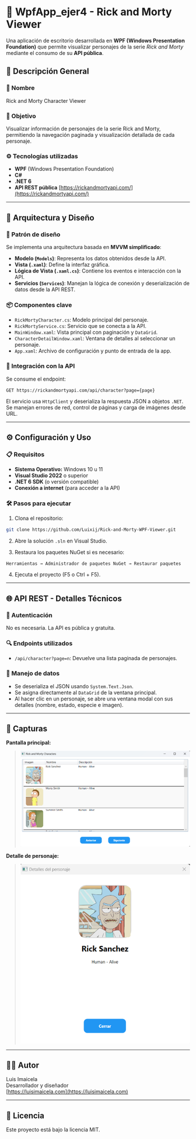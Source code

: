 # 🧪 WpfApp_ejer4 - Rick and Morty Viewer

Una aplicación de escritorio desarrollada en **WPF (Windows Presentation Foundation)** que permite visualizar personajes de la serie *Rick and Morty* mediante el consumo de su **API pública**.

## 📌 Descripción General

### 🧾 Nombre
Rick and Morty Character Viewer

### 🎯 Objetivo
Visualizar información de personajes de la serie Rick and Morty, permitiendo la navegación paginada y visualización detallada de cada personaje.

### ⚙️ Tecnologías utilizadas
- **WPF** (Windows Presentation Foundation)
- **C#**
- **.NET 6**
- **API REST pública** [https://rickandmortyapi.com/](https://rickandmortyapi.com/)

---

## 🧱 Arquitectura y Diseño

### 🧩 Patrón de diseño
Se implementa una arquitectura basada en **MVVM simplificado**:
- **Modelo (`Models`)**: Representa los datos obtenidos desde la API.
- **Vista (`.xaml`)**: Define la interfaz gráfica.
- **Lógica de Vista (`.xaml.cs`)**: Contiene los eventos e interacción con la API.
- **Servicios (`Services`)**: Manejan la lógica de conexión y deserialización de datos desde la API REST.

### 📦 Componentes clave
- `RickMortyCharacter.cs`: Modelo principal del personaje.
- `RickMortyService.cs`: Servicio que se conecta a la API.
- `MainWindow.xaml`: Vista principal con paginación y `DataGrid`.
- `CharacterDetailWindow.xaml`: Ventana de detalles al seleccionar un personaje.
- `App.xaml`: Archivo de configuración y punto de entrada de la app.

### 🔌 Integración con la API
Se consume el endpoint:
```
GET https://rickandmortyapi.com/api/character?page={page}
```
El servicio usa `HttpClient` y deserializa la respuesta JSON a objetos `.NET`. Se manejan errores de red, control de páginas y carga de imágenes desde URL.

---

## ⚙️ Configuración y Uso

### 📋 Requisitos
- **Sistema Operativo:** Windows 10 u 11
- **Visual Studio 2022** o superior
- **.NET 6 SDK** (o versión compatible)
- **Conexión a internet** (para acceder a la API)

### 🛠️ Pasos para ejecutar

1. Clona el repositorio:
```bash
git clone https://github.com/Luixij/Rick-and-Morty-WPF-Viewer.git
```

2. Abre la solución `.sln` en Visual Studio.

3. Restaura los paquetes NuGet si es necesario:
```
Herramientas → Administrador de paquetes NuGet → Restaurar paquetes
```

4. Ejecuta el proyecto (F5 o Ctrl + F5).

---

## 🌐 API REST - Detalles Técnicos

### 🔑 Autenticación
No es necesaria. La API es pública y gratuita.

### 🔍 Endpoints utilizados
- `/api/character?page=n`: Devuelve una lista paginada de personajes.

### 🧠 Manejo de datos
- Se deserializa el JSON usando `System.Text.Json`.
- Se asigna directamente al `DataGrid` de la ventana principal.
- Al hacer clic en un personaje, se abre una ventana modal con sus detalles (nombre, estado, especie e imagen).

---

## 📸 Capturas

**Pantalla principal:**
> ![Pantalla principal](WpfApp_ejer4/assets/pantalla-principal.png)

**Detalle de personaje:**
> ![Detalle de personaje](WpfApp_ejer4/assets/detalle-personaje.png)


---

## 🧑‍💻 Autor
Luis Imaicela  
Desarrollador y diseñador  
[https://luisimaicela.com](https://luisimaicela.com)

---

## 📄 Licencia
Este proyecto está bajo la licencia MIT.


